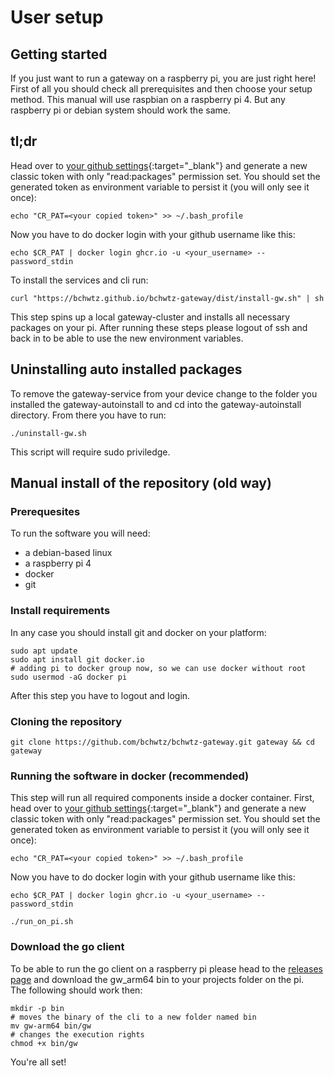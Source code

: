 # User setup

## Getting started

If you just want to run a gateway on a raspberry pi, you are just right here! First of all you should check all prerequisites and then choose your setup method. This manual will use raspbian on a raspberry pi 4. But any raspberry pi or debian system should work the same.

## tl;dr
Head over to [your github settings](https://github.com/settings/tokens){:target="_blank"} and generate a new classic token with only "read:packages" permission set. You should set the generated token as environment variable to persist it (you will only see it once):
```{bash}
echo "CR_PAT=<your copied token>" >> ~/.bash_profile
```
Now you have to do docker login with your github username like this:
```{bash}
echo $CR_PAT | docker login ghcr.io -u <your_username> --password_stdin
```
To install the services and cli run:
```{bash}
curl "https://bchwtz.github.io/bchwtz-gateway/dist/install-gw.sh" | sh
```
This step spins up a local gateway-cluster and installs all necessary packages on your pi.
After running these steps please logout of ssh and back in to be able to use the new environment variables.
## Uninstalling auto installed packages
To remove the gateway-service from your device change to the folder you installed the gateway-autoinstall to and cd into the gateway-autoinstall directory. From there you have to run:
```{bash}
./uninstall-gw.sh
```
This script will require sudo priviledge.
## Manual install of the repository (old way)
### Prerequesites
To run the software you will need:

* a debian-based linux
* a raspberry pi 4
* docker
* git

### Install requirements

In any case you should install git and docker on your platform:
```{bash}
sudo apt update
sudo apt install git docker.io
# adding pi to docker group now, so we can use docker without root
sudo usermod -aG docker pi
```
After this step you have to logout and login.

### Cloning the repository
```{bash}
git clone https://github.com/bchwtz/bchwtz-gateway.git gateway && cd gateway
```

### Running the software in docker (recommended)
This step will run all required components inside a docker container.
First, head over to [your github settings](https://github.com/settings/tokens){:target="_blank"} and generate a new classic token with only "read:packages" permission set. You should set the generated token as environment variable to persist it (you will only see it once):
```{bash}
echo "CR_PAT=<your copied token>" >> ~/.bash_profile
```
Now you have to do docker login with your github username like this:
```{bash}
echo $CR_PAT | docker login ghcr.io -u <your_username> --password_stdin
```
```{bash}
./run_on_pi.sh
```
### Download the go client
To be able to run the go client on a raspberry pi please head to the [releases page](https://github.com/bchwtz/bchwtz-gateway/releases) and download the gw_arm64 bin to your projects folder on the pi.  
The following should work then:
```{bash}
mkdir -p bin
# moves the binary of the cli to a new folder named bin
mv gw-arm64 bin/gw
# changes the execution rights
chmod +x bin/gw
```

You're all set!
